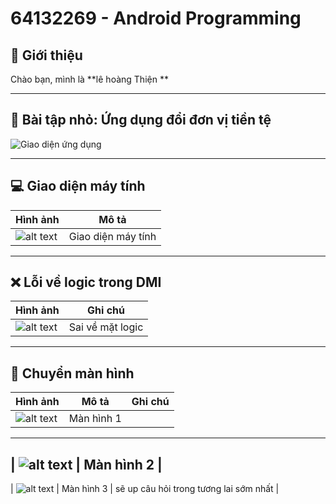 # 64132269 - Android Programming  

## 🎯 Giới thiệu  
Chào bạn, mình là **lê hoàng Thiện **  

---

## 📌 Bài tập nhỏ: Ứng dụng đổi đơn vị tiền tệ  
![Giao diện ứng dụng](BaiTapLamThem_App_Doi_Don_vi_tien_te.png)  

---

## 💻 Giao diện máy tính  
| Hình ảnh | Mô tả |
|----------|-------|
| ![alt text](image.png) | Giao diện máy tính |

---

## ❌ Lỗi về logic trong DMI  
| Hình ảnh | Ghi chú |
|----------|---------|
| ![alt text](image-1.png) | Sai về mặt logic |

---

## 🔄 Chuyển màn hình 
| Hình ảnh | Mô tả   | Ghi chú |
|----------|---------|---------|
| ![alt text](image-2.png) | Màn hình 1 |
------------------------------------------
| ![alt text](image-3.png) | Màn hình 2 |
---
| ![alt text](image-4.png) | Màn hình 3 | sẽ up câu hỏi trong tương lai sớm nhất |
